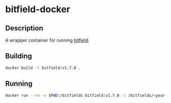 # bitfield-docker
## Description
A wrapper container for running [bitfield](https://github.com/wavedrom/bitfield).

## Building

```bash
docker build -t bitfield:v1.7.0 .
```

## Running

```bash
docker run --rm -v $PWD:/bitfields bitfield:v1.7.0 -i /bitfields/<yourfile>.json 
```
